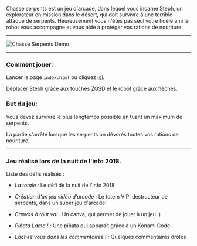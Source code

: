 Chasse serpents est un jeu d'arcade, dans lequel vous incarné Steph, un explorateur en mission dans le désert, qui doit survivre à une terrible attaque de serpents. Heureusement vous n'êtes pas seul votre fidèle ami le robot vous accompagne et vous aide à protéger vos rations de nouriture.

___

![Chasse Serpents Demo](./chasse-serpents-demo.gif "Chasse Serpents Demo")
___


### Comment jouer:
Lancer la page `index.html`
ou cliquez [ici](https://ororrr.github.io/chasse-serpents).

Déplacer Steph grâce aux touches ZQSD et le robot grâce aux flèches.

### But du jeu: 
Vous devez survivre le plus longtemps possible en tuant un maximum de serpents.

La partie s'arrête lorsque les serpents on dévorés toutes vos rations de nouriture.

___

### Jeu réalisé lors de la nuit de l'info 2018.

Liste des défis réalisés :

- *La totale :* Le défi de la nuit de l'info 2018

- *Création d’un jeu vidéo d’arcade :* Le totem VIPI destructeur de serpents, dans un super jeu d'arcade!

- *Canvas à tout va! :* Un canva, qui permet de jouer à un jeu :)

- *Piñata Lama ! :* Une piñata qui apparaît grâce à un Konami Code

- *Lâchez vous dans les commentaires ! :* Quelques commentaires drôles
